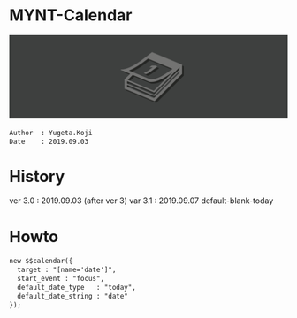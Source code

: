  MYNT-Calendar
==

![title-banner](docs/banner.png)

```
Author  : Yugeta.Koji
Date    : 2019.09.03
```


# History
  ver 3.0 : 2019.09.03 (after ver 3)
  var 3.1 : 2019.09.07 default-blank-today

 
# Howto
```
new $$calendar({
  target : "[name='date']",
  start_event : "focus",
  default_date_type   : "today",
  default_date_string : "date"
});
```
